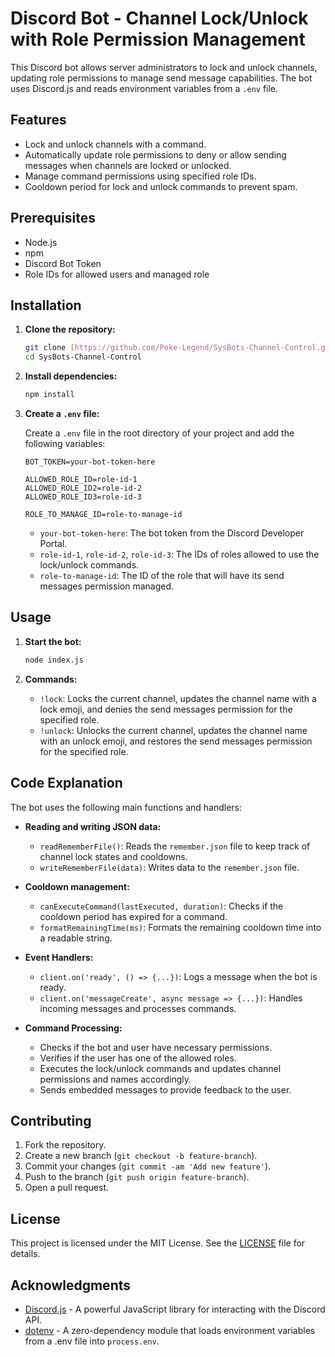 # Discord Bot - Channel Lock/Unlock with Role Permission Management

This Discord bot allows server administrators to lock and unlock channels, updating role permissions to manage send message capabilities. The bot uses Discord.js and reads environment variables from a `.env` file.

## Features

- Lock and unlock channels with a command.
- Automatically update role permissions to deny or allow sending messages when channels are locked or unlocked.
- Manage command permissions using specified role IDs.
- Cooldown period for lock and unlock commands to prevent spam.

## Prerequisites

- Node.js
- npm
- Discord Bot Token
- Role IDs for allowed users and managed role

## Installation

1. **Clone the repository:**

    ```bash
    git clone [https://github.com/Poke-Legend/SysBots-Channel-Control.git]
    cd SysBots-Channel-Control
    ```

2. **Install dependencies:**

    ```bash
    npm install
    ```

3. **Create a `.env` file:**

    Create a `.env` file in the root directory of your project and add the following variables:

    ```env
    BOT_TOKEN=your-bot-token-here

    ALLOWED_ROLE_ID=role-id-1
    ALLOWED_ROLE_ID2=role-id-2
    ALLOWED_ROLE_ID3=role-id-3

    ROLE_TO_MANAGE_ID=role-to-manage-id
    ```

    - `your-bot-token-here`: The bot token from the Discord Developer Portal.
    - `role-id-1`, `role-id-2`, `role-id-3`: The IDs of roles allowed to use the lock/unlock commands.
    - `role-to-manage-id`: The ID of the role that will have its send messages permission managed.

## Usage

1. **Start the bot:**

    ```bash
    node index.js
    ```

2. **Commands:**

    - `!lock`: Locks the current channel, updates the channel name with a lock emoji, and denies the send messages permission for the specified role.
    - `!unlock`: Unlocks the current channel, updates the channel name with an unlock emoji, and restores the send messages permission for the specified role.

## Code Explanation

The bot uses the following main functions and handlers:

- **Reading and writing JSON data:**
    - `readRememberFile()`: Reads the `remember.json` file to keep track of channel lock states and cooldowns.
    - `writeRememberFile(data)`: Writes data to the `remember.json` file.

- **Cooldown management:**
    - `canExecuteCommand(lastExecuted, duration)`: Checks if the cooldown period has expired for a command.
    - `formatRemainingTime(ms)`: Formats the remaining cooldown time into a readable string.

- **Event Handlers:**
    - `client.on('ready', () => {...})`: Logs a message when the bot is ready.
    - `client.on('messageCreate', async message => {...})`: Handles incoming messages and processes commands.

- **Command Processing:**
    - Checks if the bot and user have necessary permissions.
    - Verifies if the user has one of the allowed roles.
    - Executes the lock/unlock commands and updates channel permissions and names accordingly.
    - Sends embedded messages to provide feedback to the user.

## Contributing

1. Fork the repository.
2. Create a new branch (`git checkout -b feature-branch`).
3. Commit your changes (`git commit -am 'Add new feature'`).
4. Push to the branch (`git push origin feature-branch`).
5. Open a pull request.

## License

This project is licensed under the MIT License. See the [LICENSE](LICENSE) file for details.

## Acknowledgments

- [Discord.js](https://discord.js.org/) - A powerful JavaScript library for interacting with the Discord API.
- [dotenv](https://github.com/motdotla/dotenv) - A zero-dependency module that loads environment variables from a .env file into `process.env`.
